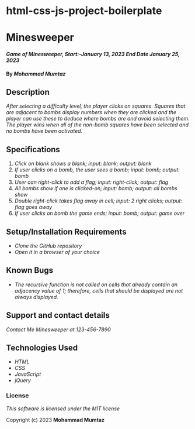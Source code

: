 # html-css-js-project-boilerplate
# Minesweeper

#### _Game of Minesweeper, Start:-January 13, 2023 End Date January 25, 2023_

#### By _**Mohammad Mumtaz**_

## Description

_After selecting a difficulty level, the player clicks on squares. Squares that are adjacent to bombs display numbers when they are clicked and the player can use these to deduce where bombs are and avoid selecting them. The player wins when all of the non-bomb squares have been selected and no bombs have been activated._

## Specifications

1. _Click on blank shows a blank; input: blank; output: blank_
2. _If user clicks on a bomb, the user sees a bomb; input: bomb; output: bomb_
3. _User can right-click to add a flag; input: right-click; output: flag_
4. _All bombs show if one is clicked-on; input: bomb; output: all bombs show_
5. _Double right-click takes flag away in cell; input: 2 right clicks; output: flag goes away_
6. _If user clicks on bomb the game ends; input: bomb; output: game over_


## Setup/Installation Requirements

* _Clone the GitHub repository_
* _Open it in a browser of your choice_

## Known Bugs

* _The recursive function is not called on cells that already contain an adjacency value of 1; therefore, cells that should be displayed are not always displayed._

## Support and contact details

_Contact Me Minesweeper at 123-456-7890_

## Technologies Used

* _HTML_
* _CSS_
* _JavaScript_
* _jQuery_


### License

*This software is licensed under the MIT license*

Copyright (c) 2023 **Mohammad Mumtaz**
